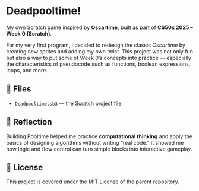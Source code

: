 # Deadpooltime!


My own Scratch game inspired by **Oscartime**, built as part of **CS50x 2025 – Week 0 (Scratch)**.  

For my very first program, I decided to redesign the classic *Oscartime* by creating new sprites and adding my own twist. This project was not only fun but also a way to put some of Week 0’s concepts into practice — especially the characteristics of pseudocode such as functions, boolean expressions, loops, and more.  

## 📂 Files
- `Deadpooltime.sb3` — the Scratch project file  

## 🚀 Reflection
Building Pooltime helped me practice **computational thinking** and apply the basics of designing algorithms without writing “real code.” It showed me how logic and flow control can turn simple blocks into interactive gameplay.  

## 📜 License
This project is covered under the MIT License of the parent repository.
